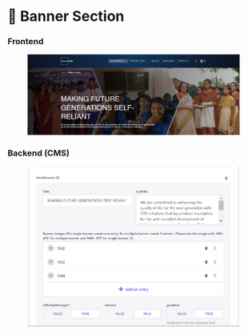 # 📎 Banner Section

### **Frontend**

<figure><img src="../../.gitbook/assetsMukand/banner-section.png" alt=""><figcaption></figcaption></figure>

### Backend (CMS)

<figure><img src="../../.gitbook/assetsMukand/banner-section-cms.png" alt=""><figcaption></figcaption></figure>

